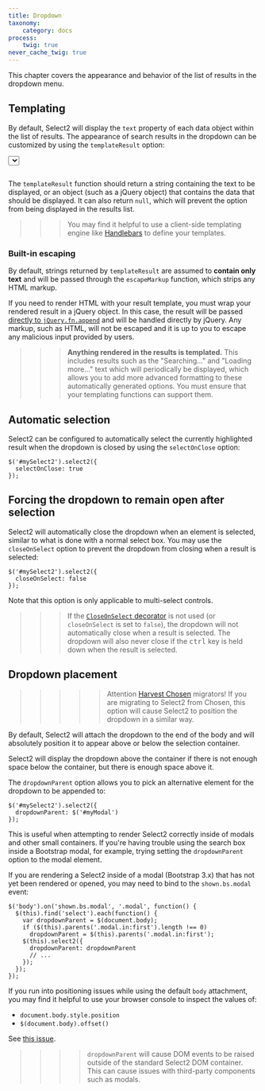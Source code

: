 ```yaml
---
title: Dropdown
taxonomy:
    category: docs
process:
    twig: true
never_cache_twig: true
---
```


This chapter covers the appearance and behavior of the list of results in the dropdown menu.

## Templating

By default, Select2 will display the `text` property of each data object within the list of results.  The appearance of search results in the dropdown can be customized by using the `templateResult` option:

<div class="s2-example">
    <select class="js-example-templating js-states form-control"></select>
</div>

<pre data-fill-from=".js-code-example-templating"></pre>

<script type="text/javascript" class="js-code-example-templating">

function formatState (state) {
  if (!state.id) {
    return state.text;
  }
  var baseUrl = "{{ url('user://pages/images/flags') }}";
  var $state = $(
    '<span><img src="' + baseUrl + '/' + state.element.value.toLowerCase() + '.png" class="img-flag" /> ' + state.text + '</span>'
  );
  return $state;
}

$(".js-example-templating").select2({
  templateResult: formatState
});

</script>

The `templateResult` function should return a string containing the text to be displayed, or an object (such as a jQuery object) that contains the data that should be displayed.  It can also return `null`, which will prevent the option from being displayed in the results list.

>>> You may find it helpful to use a client-side templating engine like [Handlebars](http://handlebarsjs.com/) to define your templates.

### Built-in escaping

By default, strings returned by `templateResult` are assumed to **contain only text** and will be passed through the `escapeMarkup` function, which strips any HTML markup.

If you need to render HTML with your result template, you must wrap your rendered result in a jQuery object. In this case, the result will be passed [directly to `jQuery.fn.append`](https://api.jquery.com/append/) and will be handled directly by jQuery.  Any markup, such as HTML, will not be escaped and it is up to you to escape any malicious input provided by users.

>>> **Anything rendered in the results is templated.** This includes results such as the "Searching..." and "Loading more..." text which will periodically be displayed, which allows you to add more advanced formatting to these automatically generated options.  You must ensure that your templating functions can support them.

## Automatic selection

Select2 can be configured to automatically select the currently highlighted result when the dropdown is closed by using the `selectOnClose` option:

```
$('#mySelect2').select2({
  selectOnClose: true
});
```

## Forcing the dropdown to remain open after selection

Select2 will automatically close the dropdown when an element is selected, similar to what is done with a normal select box.  You may use the `closeOnSelect` option to prevent the dropdown from closing when a result is selected:

```
$('#mySelect2').select2({
  closeOnSelect: false
});
```

Note that this option is only applicable to multi-select controls.

>>> If the [`CloseOnSelect` decorator](/advanced/default-adapters/dropdown#closeonselect) is not used (or `closeOnSelect` is set to <code>false</code>), the dropdown will not automatically close when a result is selected.  The dropdown will also never close if the <kbd>ctrl</kbd> key is held down when the result is selected.

## Dropdown placement

>>>>> Attention [Harvest Chosen](https://harvesthq.github.io/chosen/) migrators!  If you are migrating to Select2 from Chosen, this option will cause Select2 to position the dropdown in a similar way.

By default, Select2 will attach the dropdown to the end of the body and will absolutely position it to appear above or below the selection container.

Select2 will display the dropdown above the container if there is not enough space below the container, but there is enough space above it.

The `dropdownParent` option allows you to pick an alternative element for the dropdown to be appended to:

```
$('#mySelect2').select2({
  dropdownParent: $('#myModal')
});
```

This is useful when attempting to render Select2 correctly inside of modals and other small containers.  If you're having trouble using the search box inside a Bootstrap modal, for example, trying setting the `dropdownParent` option to the modal element.

If you are rendering a Select2 inside of a modal (Bootstrap 3.x) that has not yet been rendered or opened, you may need to bind to the `shown.bs.modal` event:

```
$('body').on('shown.bs.modal', '.modal', function() {
  $(this).find('select').each(function() {
    var dropdownParent = $(document.body);
    if ($(this).parents('.modal.in:first').length !== 0)
      dropdownParent = $(this).parents('.modal.in:first');
    $(this).select2({
      dropdownParent: dropdownParent
      // ...
    });
  });
});
```

If you run into positioning issues while using the default `body` attachment, you may find it helpful to use your browser console to inspect the values of:

- `document.body.style.position`
- `$(document.body).offset()`

See [this issue](https://github.com/select2/select2/issues/3970#issuecomment-160496724).

>>>> `dropdownParent` will cause DOM events to be raised outside of the standard Select2 DOM container. This can cause issues with third-party components such as modals.

